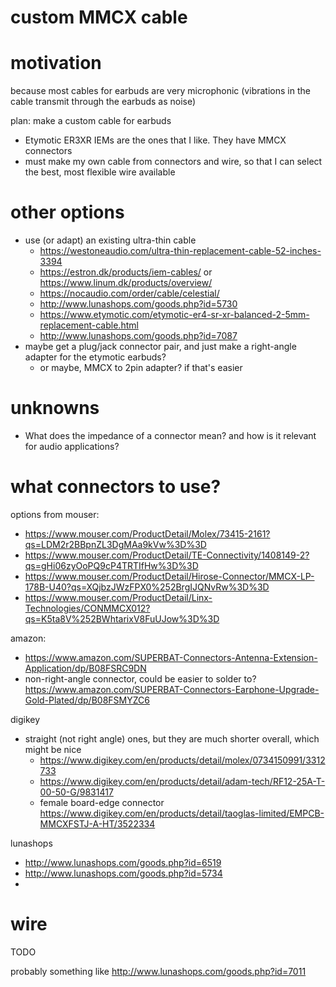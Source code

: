 # custom MMCX cable

# motivation
because most cables for earbuds are very microphonic (vibrations in the cable transmit through the earbuds as noise)

plan: make a custom cable for earbuds
* Etymotic ER3XR IEMs are the ones that I like. They have MMCX connectors
* must make my own cable from connectors and wire, so that I can select the best, most flexible wire available


# other options
* use (or adapt) an existing ultra-thin cable
  * https://westoneaudio.com/ultra-thin-replacement-cable-52-inches-3394
  * https://estron.dk/products/iem-cables/ or https://www.linum.dk/products/overview/
  * https://nocaudio.com/order/cable/celestial/
  * http://www.lunashops.com/goods.php?id=5730
  * https://www.etymotic.com/etymotic-er4-sr-xr-balanced-2-5mm-replacement-cable.html
  * http://www.lunashops.com/goods.php?id=7087
* maybe get a plug/jack connector pair, and just make a right-angle adapter for the etymotic earbuds?
  * or maybe, MMCX to 2pin adapter? if that's easier


# unknowns
* What does the impedance of a connector mean? and how is it relevant for audio applications?



# what connectors to use?
options from mouser:
* https://www.mouser.com/ProductDetail/Molex/73415-2161?qs=LDM2r2BBpnZL3DgMAa9kVw%3D%3D
* https://www.mouser.com/ProductDetail/TE-Connectivity/1408149-2?qs=gHi06zyOoPQ9cP4TRTIfHw%3D%3D
* https://www.mouser.com/ProductDetail/Hirose-Connector/MMCX-LP-178B-U40?qs=XQjbzJWzFPX0%252BrgIJQNvRw%3D%3D
* https://www.mouser.com/ProductDetail/Linx-Technologies/CONMMCX012?qs=K5ta8V%252BWhtarixV8FuUJow%3D%3D

amazon:
* https://www.amazon.com/SUPERBAT-Connectors-Antenna-Extension-Application/dp/B08FSRC9DN
* non-right-angle connector, could be easier to solder to? https://www.amazon.com/SUPERBAT-Connectors-Earphone-Upgrade-Gold-Plated/dp/B08FSMYZC6

digikey
* straight (not right angle) ones, but they are much shorter overall, which might be nice
  * https://www.digikey.com/en/products/detail/molex/0734150991/3312733
  * https://www.digikey.com/en/products/detail/adam-tech/RF12-25A-T-00-50-G/9831417
  * female board-edge connector https://www.digikey.com/en/products/detail/taoglas-limited/EMPCB-MMCXFSTJ-A-HT/3522334

lunashops
* http://www.lunashops.com/goods.php?id=6519
* http://www.lunashops.com/goods.php?id=5734
* 


# wire

TODO

probably something like http://www.lunashops.com/goods.php?id=7011
